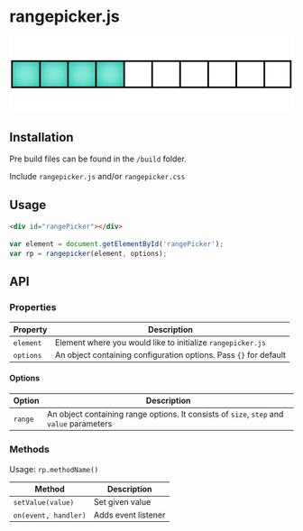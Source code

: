 # rangepicker.js

![rangepicker.js](rangepicker.png)

## Installation

Pre build files can be found in the ```/build``` folder.

Include ```rangepicker.js``` and/or ```rangepicker.css```

## Usage

```html
<div id="rangePicker"></div>
```
```javascript
var element = document.getElementById('rangePicker');
var rp = rangepicker(element, options);
```

## API

### Properties

Property | Description
--- | ---
`element` | Element where you would like to initialize ```rangepicker.js``` |
`options` | An object containing configuration options. Pass ```{}``` for default |

#### Options

Option | Description
--- | ---
`range` | An object containing range options. It consists of ```size```, ```step``` and ```value``` parameters |

### Methods

Usage: ```rp.methodName()```

Method | Description
--- | ---
`setValue(value)` | Set given value |
`on(event, handler)` | Adds event listener |
